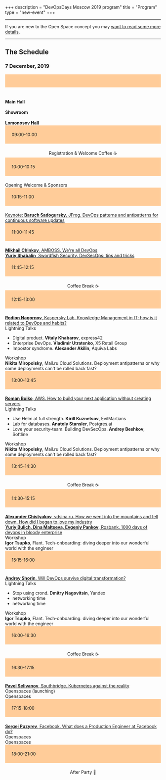 +++
description = "DevOpsDays Moscow 2019 program"
title = "Program"
type = "new-event"
+++
<div class = "row">
  <div class = "col-md-10">
    <hr />
    If you are new to the Open Space concept you may <a href="/pages/open-space-format">want to read some more details</a>.
    <hr />
  </div>
</div>


<style type="text/css">
.box-grey{padding:1.5em; margin-bottom:1.5em; background:#e7e3e3}
.box-lightorange{padding:1.5em; margin-bottom:1.5em; background:#ffcc99}
.centerstyle {text-align:center;}
</style>



<div class = "row">
  <div class = "col-md-12">
    <h2>The Schedule</h2>
  </div>
</div>

<div class = "row">
  <div class = "col-md-12">
    <h3>7 December, 2019</h3>
  </div>
</div>

<!-- head -->
<div class = "row">
  <div class = "box-lightorange col-md-2 col-md-offset-0"></div>
<div class = "col-md-2 col-md-offset-3 box">
   <strong><br/>Main Hall</strong>
</div>
<div class = "col-md-3 col-md-offset-6 box">
    <strong><br/>Showroom</strong>
</div>
<div class = "col-md-3 col-md-offset-9 box">
    <strong><br/>Lomonosov Hall</strong>
</div>
</div>
<!-- end timeslot div -->

<!-- this div is repeated for each timeslot -->
<div class = "row">
  <div class = "box-lightorange col-md-2 col-md-offset-0">
    <time>09:00-10:00</time>
  </div>
  <div class = "col-md-8 col-md-offset-2 box centerstyle">
    Registration & Welcome Coffee ☕️
  </div>
</div>
<!-- end timeslot div -->

<!-- this div is repeated for each timeslot -->
<div class = "row">
  <div class = "box-lightorange col-md-2 col-md-offset-0">
    <time>10:00-10:15</time>
  </div>
  <div class = "col-md-8 col-md-offset-2 box">
    Opening Welcome & Sponsors<br />
  </div>
</div>
<!-- end timeslot div -->

<!-- this div is repeated for each timeslot -->
<div class = "row">
  <div class = "box-lightorange col-md-2 col-md-offset-0">
    <time>10:15-11:00</time>
  </div>
  <div class = "col-md-8 col-md-offset-2 box">
  <a href="/events/2019-moscow/program/baruch-sadogursky">Keynote: <strong>Baruch Sadogursky</strong>, JFrog. DevOps patterns and antipatterns for continuous software updates</a></div>
</div>
<!-- end timeslot div -->

<!-- time slot -->
<div class = "row">
  <div class = "box-lightorange col-md-2 col-md-offset-0">
    <time>11:00-11:45</time>
  </div>

  <div class = "col-md-2 col-md-offset-3 box">
    <a href="/events/2019-moscow/program/misha-ch"><strong>Mikhail Chinkov</strong>, AMBOSS. We're all DevOps</a>
  </div>

  <div class = "col-md-3 col-md-offset-6 box">
    <a href="/events/2019-moscow/program/yury-sh"><strong>
  Yuriy Shabalin</strong>, Swordfish Security. DevSecOps: tips and tricks</a>
  </div>

  <div class = "col-md-3 col-md-offset-9 box"></div>
</div>
<!-- end timeslot div -->



<!-- COFFEE BREAK #1 -->
<div class = "row">
  <div class = "box-lightorange col-md-2 col-md-offset-0">
    <time>11:45-12:15</time>
  </div>
  <div class = "col-md-8 col-md-offset-2 box centerstyle">
    Coffee Break ☕️<br />
  </div>
</div>
<!-- end timeslot div -->

<!-- time slot -->
<div class = "row">
  <div class = "box-lightorange col-md-2 col-md-offset-0">
    <time>12:15-13:00</time>
  </div>

  <div class = "col-md-2 col-md-offset-3 box">
    <a href="/events/2019-moscow/program/rodion"><strong>Rodion Nagornov</strong>, Kaspersky Lab. Knowledge Management in IT: how is it related to DevOps and habits?</a>
  </div>

  <div class = "col-md-3 col-md-offset-6 box">
    Lightning Talks<br/>
    <ul>
     <li>Digital product. <strong>Vitaly Khabarov</strong>, express42</li>
     <li>Enterprise DevOps. <strong>Vladimir Utratenko</strong>, X5 Retail Group</li>
     <li>Impostor syndrome. <strong>Alexander Akilin</strong>, Aquiva Labs</li>
    </ul>
  </div>

  <div class = "col-md-3 col-md-offset-9 box">
    Workshop<br>
    <strong>Nikita Miropolsky</strong>, Mail.ru Cloud Solutions. Deployment antipatterns or why some deployments can't be rolled back fast?
  </div>
</div>
<!-- end timeslot div -->

<!-- time slot -->
<div class = "row">
  <div class = "box-lightorange col-md-2 col-md-offset-0">
    <time>13:00-13:45</time>
  </div>

  <div class = "col-md-2 col-md-offset-3 box">
    <a href="/events/2019-moscow/program/roman-aws"><strong>Roman Boiko</strong>, AWS. How to build your next application without creating servers</a>
  </div>

  <div class = "col-md-3 col-md-offset-6 box">
    Lightning Talks<br/>
    <ul>
     <li>Use Helm at full strength. <strong>Kirill Kuznetsov</strong>, EvilMartians</li>
     <li>Lab for databases. <strong>Anatoly Stansler</strong>, Postgres.ai</li>
     <li>Love your security-team. Building DevSecOps. <strong>Andrey Beshkov</strong>, Softline</li>
    </ul>
  </div>

  <div class = "col-md-3 col-md-offset-9 box">
    Workshop<br>
    <strong>Nikita Miropolsky</strong>, Mail.ru Cloud Solutions. Deployment antipatterns or why some deployments can't be rolled back fast?
  </div>
</div>
<!-- end timeslot div -->



<!-- COFFEE BREAK #2 -->
<div class = "row">
  <div class = "box-lightorange col-md-2 col-md-offset-0">
    <time>13:45-14:30</time>
  </div>
  <div class = "col-md-8 col-md-offset-2 box centerstyle">
    Coffee Break ☕️<br />
  </div>
</div>
<!-- end timeslot div -->

<!-- time slot -->
<div class = "row">
  <div class = "box-lightorange col-md-2 col-md-offset-0">
    <time>14:30-15:15</time>
  </div>

  <div class = "col-md-2 col-md-offset-3 box">
    <a href="/events/2019-moscow/program/alexander-vdsina"><strong>Alexander Chistyakov</strong>, vdsina.ru. How we went into the mountains and fell down. How did I began to love my industry</a>
  </div>

  <div class = "col-md-3 col-md-offset-6 box">
    <a href="/events/2019-moscow/program/rosbank"><strong>Yuriy Bulich, Dina Maltseva, Evgeniy Pankov</strong>, Rosbank. 1000 days of devops in bloody enterprise</a>
  </div>

  <div class = "col-md-3 col-md-offset-9 box">
    Workshop<br>
    <strong>Igor Tsupko</strong>, Flant. Tech-onboarding: diving deeper into our wonderful world with the engineer
  </div>
</div>
<!-- end timeslot div -->

<!-- time slot -->
<div class = "row">
  <div class = "box-lightorange col-md-2 col-md-offset-0">
    <time>15:15-16:00</time>
  </div>

  <div class = "col-md-2 col-md-offset-3 box">
    <a href="/events/2019-moscow/program/andrey-shorin"><strong>Andrey Shorin</strong>. Will DevOps survive digital transformation?</a>
  </div>

  <div class = "col-md-3 col-md-offset-6 box">
    Lightning Talks<br/>
    <ul>
     <li>Stop using crond. <strong>Dmitry Nagovitsin</strong>, Yandex</li>
     <li>networking time</li>
     <li>networking time</li>
    </ul>
  </div>

  <div class = "col-md-3 col-md-offset-9 box">
    Workshop<br>
    <strong>Igor Tsupko</strong>, Flant. Tech-onboarding: diving deeper into our wonderful world with the engineer
  </div>
</div>
<!-- end timeslot div -->



<!-- COFFEE BREAK #3 -->
<div class = "row">
  <div class = "box-lightorange col-md-2 col-md-offset-0">
    <time>16:00-16:30</time>
  </div>
  <div class = "col-md-8 col-md-offset-2 box centerstyle">
    Coffee Break ☕️<br />
  </div>
</div>
<!-- end timeslot div -->

<!-- time slot -->
<div class = "row">
  <div class = "box-lightorange col-md-2 col-md-offset-0">
    <time>16:30-17:15</time>
  </div>

  <div class = "col-md-2 col-md-offset-3 box">
    <a href="/events/2019-moscow/program/pavel-selivanov"><strong>Pavel Selivanov</strong>, Southbridge. Kubernetes against the reality</a>
  </div>

  <div class = "col-md-3 col-md-offset-6 box">Openspaces (launching)</div>
  <div class = "col-md-3 col-md-offset-9 box">Openspaces</div>
</div>
<!-- end timeslot div -->

<!-- time slot -->
<div class = "row">
  <div class = "box-lightorange col-md-2 col-md-offset-0">
    <time>17:15-18:00</time>
  </div>

  <div class = "col-md-2 col-md-offset-3 box">
    <a href="/events/2019-moscow/program/sergey-fb"><strong>Sergei Puzyrev</strong>, Facebook. What does a Production Engineer at Facebook do?</a>
  </div>

  <div class = "col-md-3 col-md-offset-6 box">Openspaces</div>
  <div class = "col-md-3 col-md-offset-9 box">Openspaces</div>
</div>
<!-- end timeslot div -->



<!-- AFTER PARTY -->
<div class = "row">
  <div class = "box-lightorange col-md-2 col-md-offset-0">
    <time>18:00-21:00</time>
  </div>
  <div class = "col-md-8 col-md-offset-2 box centerstyle">
    After Party 🎉
  </div>
</div>
<!-- end timeslot div -->